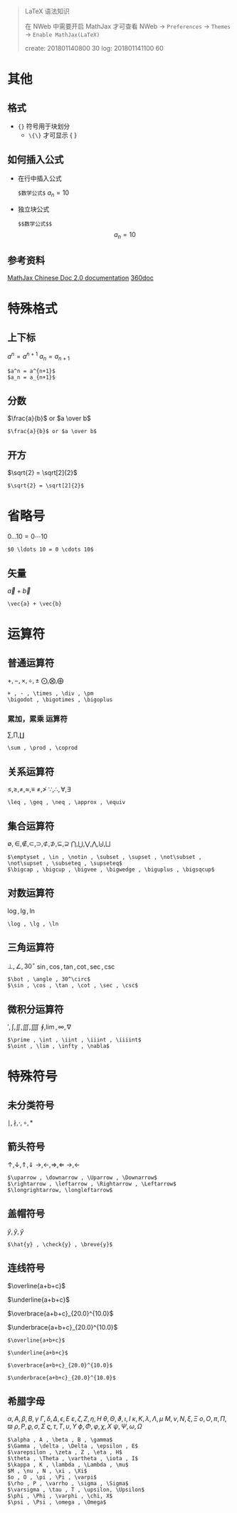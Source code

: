 >LaTeX 语法知识
>
>在 NWeb 中需要开启 MathJax 才可查看
>NWeb -> `Preferences` -> `Themes` -> `Enable MathJax(LaTeX)`
>
>create: 201801140800 30
>log: 201801141100 60
>

# 其他

## 格式

* `{}` 符号用于块划分
    * `\{\}` 才可显示 { }


## 如何插入公式

* 在行中插入公式

    `$数学公式$` 
    $a_n=10$

* 独立块公式
    
    `$$数学公式$$`
    $$a_n = 10$$

    
## 参考资料

[MathJax Chinese Doc 2.0 documentation](http://mathjax-chinese-doc.readthedocs.io/en/latest/start.html)
[360doc](http://www.360doc.com/content/14/0930/23/9482_413578190.shtml)

# 特殊格式

## 上下标


$a^n = a^{n+1}$
$a_n = a_{n+1}$

```
$a^n = a^{n+1}$
$a_n = a_{n+1}$
```

## 分数

$\frac{a}{b}$ or $a \over b$

```
$\frac{a}{b}$ or $a \over b$
```

## 开方

$\sqrt{2} = \sqrt[2]{2}$

```
$\sqrt{2} = \sqrt[2]{2}$
```

# 省略号

$0 \ldots 10 = 0 \cdots 10$

```
$0 \ldots 10 = 0 \cdots 10$
```

## 矢量

$\vec{a} + \vec{b}$

```
\vec{a} + \vec{b}
```

# 运算符

## 普通运算符

$+ , - , \times , \div , \pm$
$\bigodot , \bigotimes , \bigoplus$

```
+ , - , \times , \div , \pm
\bigodot , \bigotimes , \bigoplus
```

### 累加，累乘 运算符

$\sum , \prod , \coprod$

```
\sum , \prod , \coprod
```

## 关系运算符

$\leq , \geq , \neq , \approx , \equiv$
$\not= , \not>$
$\because , \therefore , \forall , \exists$

```
\leq , \geq , \neq , \approx , \equiv
```

## 集合运算符

$\emptyset , \in , \notin , \subset , \supset , \not\subset , \not\supset , \subseteq , \supseteq$
$\bigcap , \bigcup , \bigvee , \bigwedge , \biguplus , \bigsqcup$

```
$\emptyset , \in , \notin , \subset , \supset , \not\subset , \not\supset , \subseteq , \supseteq$
$\bigcap , \bigcup , \bigvee , \bigwedge , \biguplus , \bigsqcup$
```

## 对数运算符

$\log , \lg , \ln$

```
\log , \lg , \ln
```

## 三角运算符

$\bot , \angle , 30^\circ$
$\sin , \cos , \tan , \cot , \sec , \csc$

```
$\bot , \angle , 30^\circ$
$\sin , \cos , \tan , \cot , \sec , \csc$
```

## 微积分运算符

$\prime , \int , \iint , \iiint , \iiiint$
$\oint , \lim , \infty , \nabla$

```
$\prime , \int , \iint , \iiint , \iiiint$
$\oint , \lim , \infty , \nabla$
```

# 特殊符号

## 未分类符号

$\mid , \nmid , \cdot , \circ , \ast$

## 箭头符号

$\uparrow , \downarrow , \Uparrow , \Downarrow$
$\rightarrow , \leftarrow , \Rightarrow , \Leftarrow$
$\longrightarrow, \longleftarrow$

```
$\uparrow , \downarrow , \Uparrow , \Downarrow$
$\rightarrow , \leftarrow , \Rightarrow , \Leftarrow$
$\longrightarrow, \longleftarrow$
```

## 盖帽符号

$\hat{y} , \check{y} , \breve{y}$

```
$\hat{y} , \check{y} , \breve{y}$
```

## 连线符号

$\overline{a+b+c}$

$\underline{a+b+c}$

$\overbrace{a+b+c}_{20.0}^{10.0}$

$\underbrace{a+b+c}_{20.0}^{10.0}$

```
$\overline{a+b+c}$

$\underline{a+b+c}$

$\overbrace{a+b+c}_{20.0}^{10.0}$

$\underbrace{a+b+c}_{20.0}^{10.0}$
```

## 希腊字母

$\alpha , A , \beta , B , \gamma$ 
$\Gamma , \delta , \Delta , \epsilon , E$
$\varepsilon , \zeta , Z , \eta , H$
$\theta , \Theta , \vartheta , \iota , I$
$\kappa , K , \lambda , \Lambda , \mu$
$M , \nu , N , \xi , \Xi$
$o , O , \pi , \Pi , \varpi$
$\rho , P , \varrho , \sigma , \Sigma$
$\varsigma , \tau , T , \upsilon, \Upsilon$
$\phi , \Phi , \varphi , \chi, X$
$\psi , \Psi , \omega , \Omega$

```
$\alpha , A , \beta , B , \gamma$ 
$\Gamma , \delta , \Delta , \epsilon , E$
$\varepsilon , \zeta , Z , \eta , H$
$\theta , \Theta , \vartheta , \iota , I$
$\kappa , K , \lambda , \Lambda , \mu$
$M , \nu , N , \xi , \Xi$
$o , O , \pi , \Pi , \varpi$
$\rho , P , \varrho , \sigma , \Sigma$
$\varsigma , \tau , T , \upsilon, \Upsilon$
$\phi , \Phi , \varphi , \chi, X$
$\psi , \Psi , \omega , \Omega$
```


